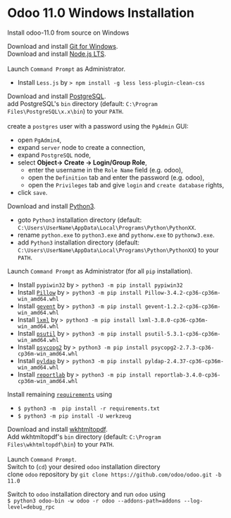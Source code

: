 # Odoo 11.0 Windows Installation
Install odoo-11.0 from source on Windows

Download and install [Git for Windows](https://git-scm.com/download/win).<br />
Download and install [Node.js LTS](https://nodejs.org/en/download/).<br />
<br />
Launch `Command Prompt` as Administrator.
 * Install `Less.js` by `> npm install -g less less-plugin-clean-css`

Download and install [PostgreSQL](https://www.enterprisedb.com/downloads/postgres-postgresql-downloads).<br />
add PostgreSQL's `bin` directory (default: `C:\Program Files\PostgreSQL\x.x\bin`) to your `PATH`.<br />
<br />
create a `postgres` user with a password using the `PgAdmin` GUI:<br />
 * open `PgAdmin4`,
 * expand `server` node to create a connection,
 * expand `PostgreSQL` node,
 * select **Object-> Create -> Login/Group Role**,
    * enter the username in the `Role Name` field (e.g. odoo),
    * open the `Definition` tab and enter the password (e.g. odoo),
    * open the `Privileges` tab and give `login` and `create database` rights,
 * click `save`.

Download and install <a href="https://www.python.org/downloads/" target="_blank">Python3</a>.<br />
 * goto `Python3` installation directory (default: `C:\Users\UserName\AppData\Local\Programs\Python\PythonXX`.<br />
 * rename `python.exe` to `python3.exe` and `pythonw.exe` to `pythonw3.exe`.<br />
 * add `Python3` installation directory (default: `C:\Users\UserName\AppData\Local\Programs\Python\PythonXX`) to your `PATH`.<br />

Launch `Command Prompt` as Administrator (for all `pip` installation).<br />
 * Install `pypiwin32` by `> python3 -m pip install pypiwin32`
 * Install [`Pillow`](https://github.com/kasim1011/odoo-11.0-windows-installation/blob/master/Pillow-3.4.2-cp36-cp36m-win_amd64.whl) by `> python3 -m pip install Pillow-3.4.2-cp36-cp36m-win_amd64.whl`
 * Install [`gevent`](https://github.com/kasim1011/odoo-11.0-windows-installation/blob/master/gevent-1.2.2-cp36-cp36m-win_amd64.whl) by `> python3 -m pip install gevent-1.2.2-cp36-cp36m-win_amd64.whl`
 * Install [`lxml`](https://github.com/kasim1011/odoo-11.0-windows-installation/blob/master/lxml-3.8.0-cp36-cp36m-win_amd64.whl) by `> python3 -m pip install lxml-3.8.0-cp36-cp36m-win_amd64.whl`
 * Install [`psutil`](https://github.com/kasim1011/odoo-11.0-windows-installation/blob/master/psutil-5.3.1-cp36-cp36m-win_amd64.whl) by `> python3 -m pip install psutil-5.3.1-cp36-cp36m-win_amd64.whl`
 * Install [`psycopg2`](https://github.com/kasim1011/odoo-11.0-windows-installation/blob/master/psycopg2-2.7.3-cp36-cp36m-win_amd64.whl) by `> python3 -m pip install psycopg2-2.7.3-cp36-cp36m-win_amd64.whl`
 * Install [`pyldap`](https://github.com/kasim1011/odoo-11.0-windows-installation/blob/master/pyldap-2.4.37-cp36-cp36m-win_amd64.whl) by `> python3 -m pip install pyldap-2.4.37-cp36-cp36m-win_amd64.whl`
 * Install [`reportlab`](https://github.com/kasim1011/odoo-11.0-windows-installation/blob/master/reportlab-3.4.0-cp36-cp36m-win_amd64.whl) by `> python3 -m pip install reportlab-3.4.0-cp36-cp36m-win_amd64.whl`

Install remaining [`requirements`](https://github.com/kasim1011/odoo-11.0-windows-installation/raw/master/requirements.txt) using
 * `$ python3 -m  pip install -r requirements.txt`
 * `$ python3 -m pip install -U werkzeug`

Download and install [wkhtmltopdf](https://wkhtmltopdf.org/downloads.html).<br />
Add wkhtmltopdf's `bin` directory (default: `C:\Program Files\wkhtmltopdf\bin`) to your `PATH`.<br />
<br />
Launch `Command Prompt`.<br />
Switch to (`cd`) your desired `odoo` installation directory<br />
clone `odoo` repository by `git clone https://github.com/odoo/odoo.git -b 11.0`<br />

Switch to `odoo` installation directory and run `odoo` using<br />
`$ python3 odoo-bin -w odoo -r odoo --addons-path=addons --log-level=debug_rpc`<br />
